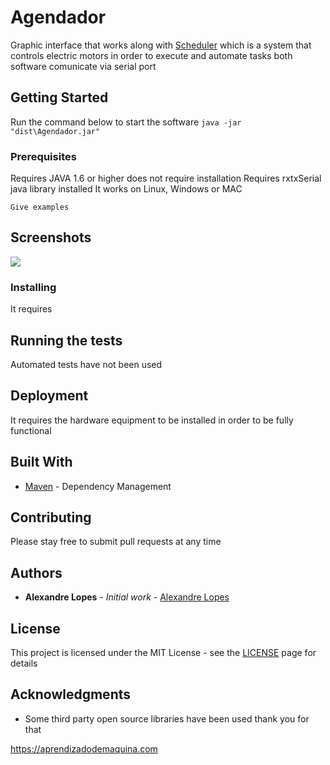 # Agendador

Graphic interface that works along with [Scheduler](https://github.com/aleaugustoplus/scheduler) which is a system that controls electric motors in order to execute and automate tasks both software comunicate via serial port

## Getting Started

Run the command  below to start the software
```java -jar "dist\Agendador.jar"```

### Prerequisites

Requires JAVA 1.6 or higher does not require installation 
Requires rxtxSerial java library installed 
It works on Linux, Windows or MAC

```
Give examples
```
## Screenshots

![](images/scheduler.png)

### Installing

It requires 

## Running the tests

Automated tests have not been used 

## Deployment

It requires the hardware equipment to be installed in order to be fully functional

## Built With

* [Maven](https://maven.apache.org/) - Dependency Management

## Contributing

Please stay free to submit pull requests at any time

## Authors

* **Alexandre Lopes** - *Initial work* - [Alexandre Lopes](https//alexandre-lopes.com)



## License

This project is licensed under the MIT License - see the [LICENSE](https://en.wikipedia.org/wiki/MIT_License) page for details

## Acknowledgments

* Some third party open source libraries have been used thank you for that


https://aprendizadodemaquina.com
